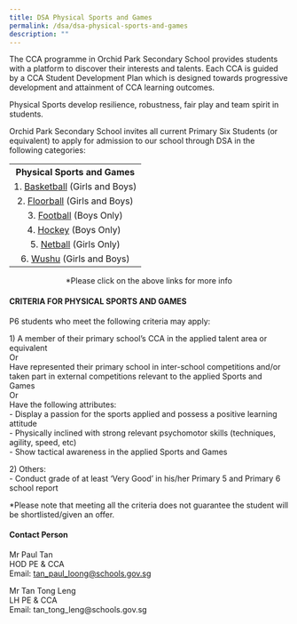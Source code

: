 ```yaml
---
title: DSA Physical Sports and Games
permalink: /dsa/dsa-physical-sports-and-games
description: ""
---
```

<p>The CCA programme in Orchid Park Secondary School provides students with a platform to discover their interests and talents. Each CCA is guided by a CCA Student Development Plan which is designed towards progressive development and attainment of CCA learning outcomes.</p>
<p>Physical Sports develop resilience, robustness, fair play and team spirit in students.&nbsp;</p>
<p>Orchid Park Secondary School invites all current Primary Six Students (or equivalent) to apply for admission to our school through DSA in the following categories:</p>
<table style="margin-left: auto; margin-right: auto;">
<tbody>
<tr>
<th style="text-align: center;">Physical Sports and Games</th>
</tr>
<tr>
<td style="text-align: center;">1.&nbsp;<a href="/files/learning-at-opss/ccas/physical-sports-and-games/basketball-boys-n-girls" target="_blank" rel="noopener">Basketball</a>&nbsp;(Girls and Boys)</td>
</tr>
<tr>
<td style="text-align: center;">2.&nbsp;<a href="/files/learning-at-opss/ccas/physical-sports-and-games/floorball-boys-n-girls" target="_blank" rel="noopener">Floorball</a>&nbsp;(Girls and Boys)</td>
</tr>
<tr>
<td style="text-align: center;">3.&nbsp;<a href="/files/learning-at-opss/ccas/physical-sports-and-games/football" target="_blank" rel="noopener">Football</a>&nbsp;(Boys Only)</td>
</tr>
<tr>
<td style="text-align: center;">4.&nbsp;<a href="/files/learning-at-opss/ccas/physical-sports-and-games/hockey-boys" target="_blank" rel="noopener">Hockey</a>&nbsp;(Boys Only)&nbsp;</td>
</tr>
<tr>
<td style="text-align: center;">5.&nbsp;<a href="/files/learning-at-opss/ccas/physical-sports-and-games/netball-girls" target="_blank" rel="noopener">Netball</a>&nbsp;(Girls Only)</td>
</tr>
<tr>
<td style="text-align: center;">6.&nbsp;<a href="/files/learning-at-opss/ccas/physical-sports-and-games/wushu-mixed" target="_blank" rel="noopener">Wushu</a>&nbsp;(Girls and Boys)</td>
</tr>
</tbody>
</table>
<p style="text-align: center;">*Please click on the above links for more info</p>
<div>
<h4>CRITERIA FOR PHYSICAL SPORTS AND GAMES</h4>
<p>P6 students who meet the following criteria may apply:</p>
<p>1) A member of their primary school&rsquo;s CCA in the applied talent area or equivalent<br />Or<br />Have represented their primary school in inter-school competitions and/or taken part in external competitions relevant to the applied Sports and Games<br />Or<br />Have the following attributes:<br />- Display a passion for the sports applied and possess a positive learning attitude<br />- Physically inclined with strong relevant psychomotor skills (techniques, agility, speed, etc)&nbsp;<br />- Show tactical awareness in the applied Sports and Games</p>
<p>2) Others:<br />- Conduct grade of at least &lsquo;Very Good&rsquo; in his/her Primary 5 and Primary 6 school report</p>
<p>*Please note that meeting all the criteria does not guarantee the student will be shortlisted/given an offer.</p>
<h4>Contact Person</h4>
<p>Mr Paul Tan<br />HOD PE &amp; CCA<br />Email: <a href="mailto:tan_paul_loong@schools.gov.sg">tan_paul_loong@schools.gov.sg</a></p>
<p>Mr Tan Tong Leng<br />LH PE &amp; CCA<br />Email: tan_tong_leng@schools.gov.sg</p>